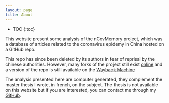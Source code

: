 ```yaml
---
layout: page
title: About
---
```


* TOC
{:toc}

This website present some analysis of the nCovMemory project, which was a database of articles related to the coronavirus epidemy in China hosted on a GitHub repo.

This repo has since been deleted by its authors in fear of reprisal by the chinese authorities. However, many forks of the project still exist [online](https://github.com/Alqua/nCovMemory) and a version of the repo is still available on the [Wayback Machine](https://web.archive.org/web/20200425145421/https:/2019ncovmemory.github.io/nCovMemory/#)

The analysis presented here are computer generated, they complement the master thesis I wrote, in french, on the subject. The thesis is not available on this website but if you are interested, you can contact me through my [GitHub](https://github.com/Alqua).
